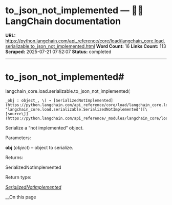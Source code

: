 # to_json_not_implemented — 🦜🔗 LangChain  documentation

**URL:** https://python.langchain.com/api_reference/core/load/langchain_core.load.serializable.to_json_not_implemented.html
**Word Count:** 16
**Links Count:** 113
**Scraped:** 2025-07-21 07:52:07
**Status:** completed

---

# to\_json\_not\_implemented\#

langchain\_core.load.serializable.to\_json\_not\_implemented\(

    _obj : object_, \) → [SerializedNotImplemented](https://python.langchain.com/api_reference/core/load/langchain_core.load.serializable.SerializedNotImplemented.html#langchain_core.load.serializable.SerializedNotImplemented "langchain_core.load.serializable.SerializedNotImplemented")[\[source\]](https://python.langchain.com/api_reference/_modules/langchain_core/load/serializable.html#to_json_not_implemented)\#     

Serialize a “not implemented” object.

Parameters:     

**obj** \(_object_\) – object to serialize.

Returns:     

SerializedNotImplemented

Return type:     

[_SerializedNotImplemented_](https://python.langchain.com/api_reference/core/load/langchain_core.load.serializable.SerializedNotImplemented.html#langchain_core.load.serializable.SerializedNotImplemented "langchain_core.load.serializable.SerializedNotImplemented")

__On this page